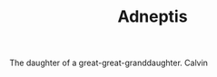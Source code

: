 ---
title: Adneptis
permalink: "/definitions/adneptis.html"
body: The daughter of a great-great-granddaughter. Calvin
published_at: '2018-07-07'
layout: post
---